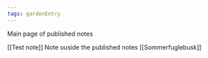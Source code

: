```yaml
---
tags: gardenEntry
---
```

Main page of published notes

[[Test note]]
Note ouside the published notes [[Sommerfuglebusk]]